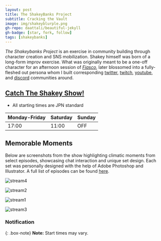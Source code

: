 ```yaml
---
layout: post
title: The ShakeyBanks Project
subtitle: Cracking the Vault
image: img/shakeyblurple.png
gh-repo: daattali/beautiful-jekyll
gh-badge: [star, fork, follow]
tags: [shakeybanks]
---
```

_The Shakeybanks Project_ is an exercise in community building through character creation and SNS mobilization.  Shakey himself was born of a long-form improv exercise. What was originally meant to be a one-off character for an afternoon session of [_Fiasco_](http://bullypulpitgames.com/games/fiasco/), later blossomed into a fully-fleshed out persona whom I built corresponding [twitter](https://twitter.com/ShakeyBanks), [twitch](https://www.twitch.tv/shakeybanks), [youtube](https://www.youtube.com/channel/UCN2CZDAXncFoTVjPMCGV2ug), and [discord](https://discord.gg/GnJhYKx ) communities around.



## [Catch The Shakey Show!](https://www.twitch.tv/shakeybanks)
* All starting times are JPN standard

| Monday-Friday | Saturday | Sunday |
| :------ |:--- | :--- |
| 17:00 | 11:00 | OFF |


## Memorable Moments
Below are screenshots from the show highlighting climatic moments from select episodes, showcasing chat interaction and unique set design.  Each set was personally designed with the help of Adobe Photoshop and Illustrator. A full list of episodes can be found [here](https://www.youtube.com/channel/UCN2CZDAXncFoTVjPMCGV2ug). 



![stream4](https://imgur.com/SMhTSS7.jpg)

![stream2](https://imgur.com/7yKFV1r.jpg)

![stream1](https://imgur.com/W2cGeg0.jpg)

![stream3](https://imgur.com/MZHzQI2.jpg)




### Notification

{: .box-note}
**Note:** Start times may vary.


